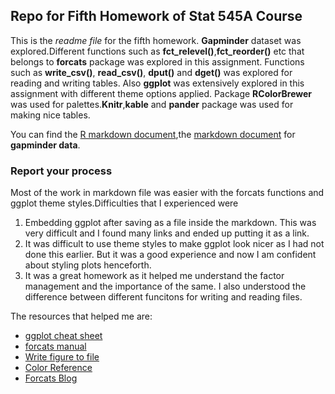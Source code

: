 ## Repo for Fifth Homework of Stat 545A Course 

This is the *readme file* for the fifth homework. 
**Gapminder** dataset was explored.Different functions such as **fct_relevel()**,**fct_reorder()** etc that belongs to **forcats** package was explored in this assignment. Functions such as **write_csv()**, **read_csv()**,
**dput()** and **dget()** was explored for reading and writing tables. Also **ggplot** was extensively explored in this assignment with different theme options applied. Package **RColorBrewer** was used for palettes.**Knitr**,**kable** and **pander** package was used for making nice tables.

You can find the [R markdown document](https://github.com/abishekarun/STAT545-hw-rajendran-arun/blob/master/hw05/hw05_gapminder.Rmd),the [markdown document](https://github.com/abishekarun/STAT545-hw-rajendran-arun/blob/master/hw05/hw05_gapminder.md) for __gapminder data__.

### Report your process

Most of the work in markdown file was easier with the forcats functions and ggplot theme styles.Difficulties that I experienced were
1. Embedding ggplot after saving as a file inside the markdown. This was very difficult and I found many links and ended up putting it as a link.
2. It was difficult to use theme styles to make ggplot look nicer as I had not done this earlier. But it was a good experience and now I am confident about styling plots henceforth.
3. It was a great homework as it helped me understand the factor management and the importance of the same. I also understood the difference between different funcitons for writing and reading files.

The resources that helped me are:

+ [ggplot cheat sheet](https://www.rstudio.com/wp-content/uploads/2015/03/ggplot2-cheatsheet.pdf) 
+ [forcats manual](https://cran.r-project.org/web/packages/forcats/forcats.pdf) 
+ [Write figure to file](https://www.stat.ubc.ca/~jenny/STAT545A/topic12_writeFigureToFile.html)
+ [Color Reference](http://sape.inf.usi.ch/quick-reference/ggplot2/colour)
+ [Forcats Blog](https://blog.rstudio.com/2016/08/31/forcats-0-1-0/)